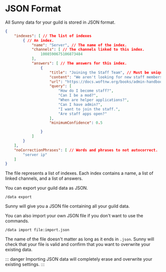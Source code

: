 # JSON Format

All Sunny data for your guild is stored in JSON format.

```json
{
    "indexes": [ // The list of indexes
        { // An index.
            "name": "Server", // The name of the index.
            "channels": [ // The channels linked to this index.
                1008590675106873484
            ],
            "answers": [ // The answers for this index.
                {
                    "title": "Joining the Staff Team", // Must be unique.
                    "content": "We aren't looking for new staff members right now. We open applications from time to time, so keep an eye on the announcements channel.",
                    "url": "https://docs.woftnw.org/books/admin-handbook/chapter/staff-positions", // Optional.
                    "query": [
                        "How do I become staff?",
                        "Can I be a mod?",
                        "When are helper applications?",
                        "Can I have admin?",
                        "I want to join the staff.",
                        "Are staff apps open?"
                    ],
                    "minimumConfidence": 0.5

                }
            ]
        }
    ],
    "noCorrectionPhrases": [ // Words and phrases to not autocorrect.
        "server ip"
    ]
}
```

The file represents a list of indexes. Each index contains a name, a list of linked channels, and a list of answers.

You can export your guild data as JSON.

```
/data export
```

Sunny will give you a JSON file containing all your guild data.

You can also import your own JSON file if you don't want to use the commands.

```
/data import file:import.json
```

The name of the file doesn't matter as long as it ends in `.json`. Sunny will check that your file is valid and confirm that you want to overwrite your existing data.

::: danger
Importing JSON data will completely erase and overwrite your existing settings.
:::